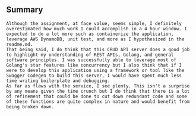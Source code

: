 ## Summary
    Although the assignment, at face value, seems simple, I definitely overestimated how much work I could accomplish in a 4 hour window. I expected to do a lot more such as containerize the application, leverage AWS DynamoDB, unit test, and more as I hypothesized in the readme.md.
    That being said, I do think that this CRUD API server does a good job to highlight my understanding of REST APIs, Golang, and general software principles. I was successfully able to leverage most of Golang's star features like concurrency but I also think that if I were to develop this application using a framework or tool like the Swagger Codegen to build this server, I would have spent much less time writing boilerplate and debugging.
    As far as flaws with the service, I see plenty. This isn't a surprise by any means given the time crunch but I do think that there is a lot of refinement that could be done to cut down redundant code and some of these functions are quite complex in nature and would benefit from being broken down.